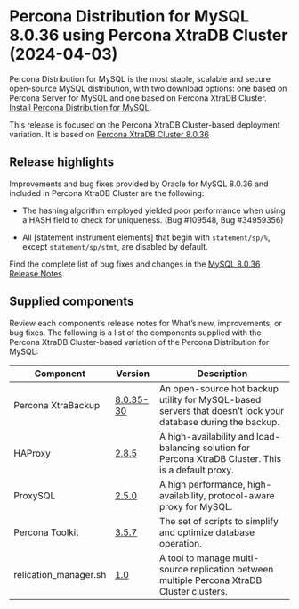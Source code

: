 # Percona Distribution for MySQL 8.0.36 using Percona XtraDB Cluster (2024-04-03)

Percona Distribution for MySQL is the most stable, scalable and secure open-source MySQL distribution, with two download options: one based on Percona Server for MySQL and one based on Percona XtraDB Cluster. [Install Percona Distribution for MySQL](installing.md).

This release is focused on the Percona XtraDB Cluster-based deployment variation. It is based on [Percona XtraDB Cluster 8.0.36](https://docs.percona.com/percona-xtradb-cluster/8.0/release-notes/8.0.36-28.html)

## Release highlights

Improvements and bug fixes provided by Oracle for MySQL 8.0.36 and included in Percona XtraDB Cluster are the following:

* The hashing algorithm employed yielded poor performance when using a HASH field to check for uniqueness. (Bug #109548, Bug #34959356)

* All [statement instrument elements] that begin with `statement/sp/%`, except `statement/sp/stmt`, are disabled by default.

Find the complete list of bug fixes and changes in the [MySQL 8.0.36 Release Notes](https://dev.mysql.com/doc/relnotes/mysql/8.0/en/news-8-0-36.html).

## Supplied components

Review each component’s release notes for What’s new, improvements, or bug fixes. The following is a list of the components supplied with the Percona XtraDB Cluster-based variation of the Percona Distribution for MySQL:

| Component               | Version   | Description                                |
| ----------------------- | --------- | -------------------------------------------|
| Percona XtraBackup      | [8.0.35-30](https://docs.percona.com/percona-xtrabackup/8.0/release-notes/8.0/8.0.35-30.0.html)| An open-source hot backup utility for MySQL-based servers that doesn’t lock your database during the backup.|
| HAProxy                 | [2.8.5](https://git.haproxy.org/?p=haproxy-2.8.git;a=commit;h=aaba8d090ec663906af1fecbad83c26bbccf0761) | A high-availability and load-balancing solution for Percona XtraDB Cluster. This is a default proxy.|
| ProxySQL                | [2.5.0](https://docs.percona.com/proxysql/2.5.0.html)| A high performance, high-availability, protocol-aware proxy for MySQL.          |
| Percona Toolkit         | [3.5.7](https://docs.percona.com/percona-toolkit/release_notes.html#v3-5-7-released-2023-12-23)     | The set of scripts to simplify and optimize database operation. |
| relication_manager.sh   | [1.0](./replication-manager/replication-manager-for-pxc.md)  | A tool to manage multi-source replication between multiple Percona XtraDB Cluster clusters. |
